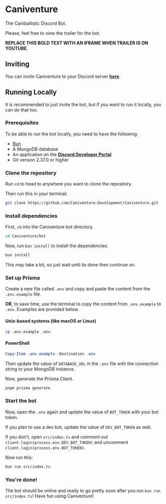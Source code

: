 # Caniventure

The Caniballistic Discord Bot.

Please, feel free to view the trailer for the bot.

**REPLACE THIS BOLD TEXT WITH AN IFRAME WHEN TRAILER IS ON YOUTUBE.**

## Inviting

You can invite Caniventure to your Discord server **[here](https://discord.com/oauth2/authorize?client_id=1195600287646355526&permissions=414531836992&scope=bot+applications.commands)**.

## Running Locally

It is recommended to just invite the bot, but if you want to run it locally, you can do that too.

### Prerequisites

To be able to run the bot locally, you need to have the following:

-   [Bun](https://bun.sh)
-   A MongoDB database
-   An application on the **[Discord Developer Portal](https://discord.com/developers/applications)**
-   Git version 2.37.0 or higher

### Clone the repository

Run `cd` to head to anywhere you want to clone the repository.

Then run this in your terminal:

```bash
git clone https://github.com/Caniventure-Development/Caniventure.git
```

### Install dependencies

First, `cd` into the Caniventure bot directory.

```bash
cd Caniventure/bot
```

Now, run `bun install` to install the dependencies.

```bash
bun install
```

This may take a bit, so just wait until its done then continue on.

### Set up Prisma

Create a new file called `.env` and copy and paste the content from the `.env.example` file.

**OR**, to save time, use the terminal to copy the content from `.env.example` to `.env`. Examples are provided below.

#### Unix-based systems (like macOS or Linux)

```bash
cp .env.example .env
```

#### PowerShell

```powershell
Copy-Item .env.example -Destination .env
```

Then update the value of `DATABASE_URL` in the `.env` file with the connection string to your MongoDB instance.

Now, generate the Prisma Client.

```bash
pnpm prisma generate
```

### Start the bot

Now, open the `.env` again and update the value of `BOT_TOKEN` with your bot token.

If you plan to use a dev bot, update the value of `DEV_BOT_TOKEN` as well.

If you don't, open `src/index.ts` and comment out `client.login(process.env.DEV_BOT_TOKEN)` and uncomment `client.login(process.env.BOT_TOKEN)`.

Now run this:

```bash
bun run src/index.ts
```

### You're done!

The bot should be online and ready to go pretty soon after you run `bun run src/index.ts`! Have fun using Caniventure!
